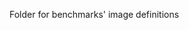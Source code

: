 <!--
SPDX-FileCopyrightText: 2023 Fermi Research Alliance, LLC
SPDX-License-Identifier: Apache-2.0
-->

Folder for benchmarks' image definitions
